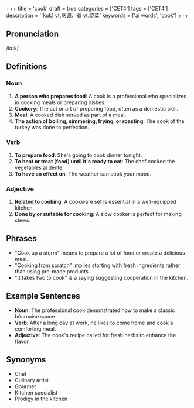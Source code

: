 +++
title = 'cook'
draft = true
categories = ['CET4']
tags = ['CET4']
description = '[kuk] vt.烹调，煮 vt.烧菜'
keywords = ['ai words', 'cook']
+++

## Pronunciation
/kʊk/

## Definitions
### Noun
1. **A person who prepares food**: A cook is a professional who specializes in cooking meals or preparing dishes.
2. **Cookery**: The act or art of preparing food, often as a domestic skill.
3. **Meal**: A cooked dish served as part of a meal.
4. **The action of boiling, simmering, frying, or roasting**: The cook of the turkey was done to perfection.

### Verb
1. **To prepare food**: She's going to cook dinner tonight.
2. **To heat or treat (food) until it's ready to eat**: The chef cooked the vegetables al dente.
3. **To have an effect on**: The weather can cook your mood.

### Adjective
1. **Related to cooking**: A cookware set is essential in a well-equipped kitchen.
2. **Done by or suitable for cooking**: A slow cooker is perfect for making stews.

## Phrases
- "Cook up a storm" means to prepare a lot of food or create a delicious meal.
- "Cooking from scratch" implies starting with fresh ingredients rather than using pre-made products.
- "It takes two to cook" is a saying suggesting cooperation in the kitchen.

## Example Sentences
- **Noun**: The professional cook demonstrated how to make a classic béarnaise sauce.
- **Verb**: After a long day at work, he likes to come home and cook a comforting meal.
- **Adjective**: The cook's recipe called for fresh herbs to enhance the flavor.

## Synonyms
- Chef
- Culinary artist
- Gourmet
- Kitchen specialist
- Prodigy in the kitchen
